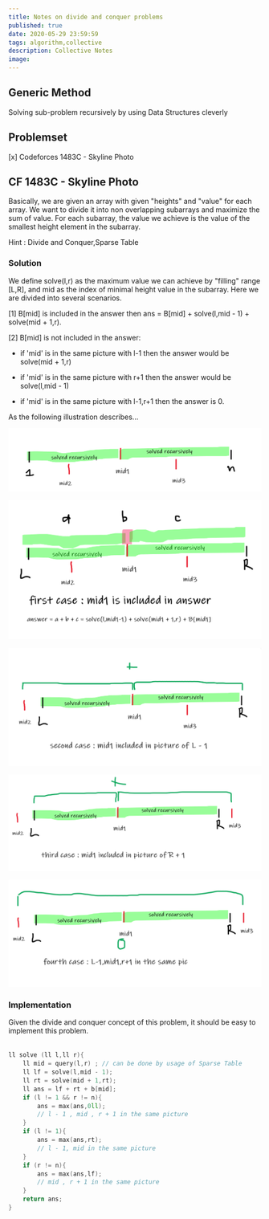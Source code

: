 ```yaml
---
title: Notes on divide and conquer problems
published: true
date: 2020-05-29 23:59:59
tags: algorithm,collective
description: Collective Notes
image:
---
```

## Generic Method
Solving sub-problem recursively by using Data Structures cleverly

## Problemset
[x] Codeforces 1483C - Skyline Photo





## CF 1483C - Skyline Photo
Basically, we are given an array with given "heights" and "value"
for each array.
We want to divide it into non overlapping subarrays and maximize the
sum of value.
For each subarray, the value we achieve is the value of the smallest
height element in the subarray.

Hint : Divide and Conquer,Sparse Table

### Solution
We define solve(l,r) as the maximum value we can achieve by "filling" range
[L,R], and mid as the index of minimal height value in the subarray.
Here we are divided into several scenarios.

[1] B[mid] is included in the answer then ans = B[mid] + solve(l,mid - 1) +
solve(mid + 1,r).

[2] B[mid] is not included in the answer:

+ if 'mid' is in the same picture with l-1 then the answer would be solve(mid + 1,r)

+ if 'mid' is in the same picture with r+1 then the answer would be solve(l,mid - 1)

+ if 'mid' is in the same picture with l-1,r+1 then the answer is 0.

As the following illustration describes...

![original](./img/1483C/ori.png)

![first](./img/1483C/one.png)

![second](./img/1483C/two.png)

![third](./img/1483C/three.png)

![fourth](./img/1483C/four.png)

### Implementation
Given the divide and conquer concept of this problem, it should be easy to implement this problem.

```c++

ll solve (ll l,ll r){
	ll mid = query(l,r) ; // can be done by usage of Sparse Table
	ll lf = solve(l,mid - 1);
	ll rt = solve(mid + 1,rt);
	ll ans = lf + rt + b[mid];
	if (l != 1 && r != n){
		ans = max(ans,0ll);
		// l - 1 , mid , r + 1 in the same picture
	}
	if (l != 1){
		ans = max(ans,rt);
		// l - 1, mid in the same picture
	}
	if (r != n){
		ans = max(ans,lf);
		// mid , r + 1 in the same picture
	}
	return ans;
}

```

